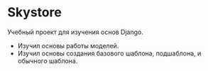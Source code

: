 # Skystore
Учебный проект для изучения основ Django.
- Изучил основы работы моделей.
- Изучил основы создания базового шаблона, подшаблона, и обычного шаблона.
